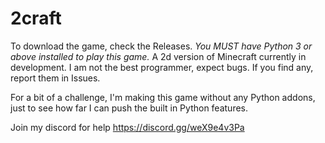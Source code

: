 # 2craft
To download the game, check the Releases. 
_You MUST have Python 3 or above installed to play this game._
A 2d version of Minecraft currently in development. I am not the best programmer, expect bugs. If you find any, report them in Issues.

For a bit of a challenge, I'm making this game without any Python addons, just to see how far I can push the built in Python features.

Join my discord for help https://discord.gg/weX9e4v3Pa
